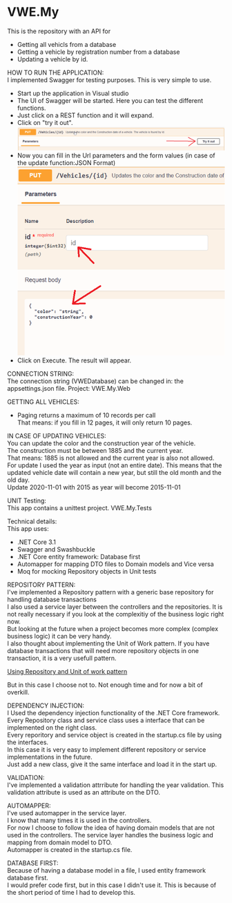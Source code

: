 # VWE.My

This is the repository with an API for  

- Getting all vehicls from a database
- Getting a vehicle by registration number from a database
- Updating a vehicle by id. 

 HOW TO RUN THE APPLICATION:   
  I implemented Swagger for testing purposes. This is very simple to use.  
  - Start up the application in Visual studio
  - The UI of Swagger will be started. Here you can test the different functions.
  - Just click on a REST function and it will expand.
  - Click on "try it out". 
  ![alt text](https://github.com/martijnweyburg/VWE.My/blob/master/SwaggerTry_UI.png?raw=true)
  - Now you can fill in the Url parameters and the form values (in case of the update function:JSON Format)
  ![alt text](https://github.com/martijnweyburg/VWE.My/blob/master/SwaggerForm_UI.png?raw=true)
  - Click on Execute. The result will appear.
    
  CONNECTION STRING:  
  The connection string (VWEDatabase) can be changed in: 
  the appsettings.json file.
  Project: VWE.My.Web  

GETTING ALL VEHICLES:  
  - Paging returns a maximum of 10 records per call  
    That means: if you fill in 12 pages, it will only return 10 pages.  
    
IN CASE OF UPDATING VEHICLES:      
  You can update the color and the construction year of the vehicle.  
  The construction must be between 1885 and the current year.  
  That means: 1885 is not allowed and the current year is also not allowed.  
  For update I used the year as input (not an entire date). This means that the updated vehicle date will contain a new year, but still the old month and the old day.  
      Update 2020-11-01 with 2015 as year will become 2015-11-01  
  
  UNIT Testing:  
  This app contains a unittest project.
  VWE.My.Tests
  
  Technical details:  
  This app uses:
  - .NET Core 3.1
  - Swagger and Swashbuckle
  - .NET Core entity framework: Database first
  - Automapper for mapping DTO files to Domain models and Vice versa
  - Moq for mocking Repository objects in Unit tests
  
  REPOSITORY PATTERN:  
  I've implemented a Repository pattern with a generic base repository for handling database transactions  
  I also used a service layer between the controllers and the repositories. It is not really necessary if you look at the complexitiy of the business logic right now.  
  But looking at the future when a project becomes more complex (complex business logic) it can be very handy.  
  I also thought about implementing the Unit of Work pattern. If you have database transactions that will need more repository objects in one transaction, it is a very usefull pattern.  
  
  <a href="https://docs.microsoft.com/en-us/aspnet/mvc/overview/older-versions/getting-started-with-ef-5-using-mvc-4/implementing-the-repository-and-unit-of-work-patterns-in-an-asp-net-mvc-application">Using Repository and Unit of work pattern</a>  
  
  But in this case I choose not to. Not enough time and for now a bit of overkill.
  
  DEPENDENCY INJECTION:    
  I Used the dependency injection functionality of the .NET Core framework. Every Repository class and service class uses a interface that can be implemented on the right class.  
  Every reporitory and service object is created in the startup.cs file by using the interfaces.  
  In this case it is very easy to implement different repository or service implementations in the future.  
  Just add a new class, give it the same interface and load it in the start up.  
  
  VALIDATION:  
  I've implemented a validation attrribute for handling the year validation. This validation attribute is used as an attribute on the DTO.  
  
  AUTOMAPPER:  
  I've used automapper in the service layer.  
  I know that many times it is used in the controllers.  
  For now I choose to follow the idea of having domain models that are not used in the controllers. The service layer handles the business logic and mapping from domain model to DTO.  
  Automapper is created in the startup.cs file.  
  
  DATABASE FIRST:  
  Because of having a database model in a file, I used entity framework database first.  
  I would prefer code first, but in this case I didn't use it. This is because of the short period of time I had to develop this.  
  
  
  
  
  
